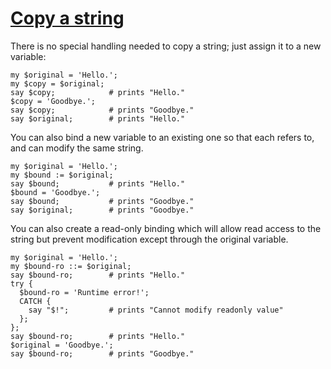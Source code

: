 [1]: http://rosettacode.org/wiki/Copy_a_string

# [Copy a string][1]

There is no special handling needed to copy a string; just assign it to a new variable:

```perl6
my $original = 'Hello.';
my $copy = $original;
say $copy;            # prints "Hello."
$copy = 'Goodbye.';
say $copy;            # prints "Goodbye."
say $original;        # prints "Hello."
```


You can also bind a new variable to an existing one so that each refers to, and can modify the same string.

```perl6
my $original = 'Hello.';
my $bound := $original;
say $bound;           # prints "Hello."
$bound = 'Goodbye.';
say $bound;           # prints "Goodbye."
say $original;        # prints "Goodbye."
```


You can also create a read-only binding which will allow read access to the string but prevent modification except through the original variable.

```perl6
my $original = 'Hello.';
my $bound-ro ::= $original;
say $bound-ro;        # prints "Hello."
try {
  $bound-ro = 'Runtime error!';
  CATCH {
    say "$!";         # prints "Cannot modify readonly value"
  };
};
say $bound-ro;        # prints "Hello."
$original = 'Goodbye.';
say $bound-ro;        # prints "Goodbye."
```